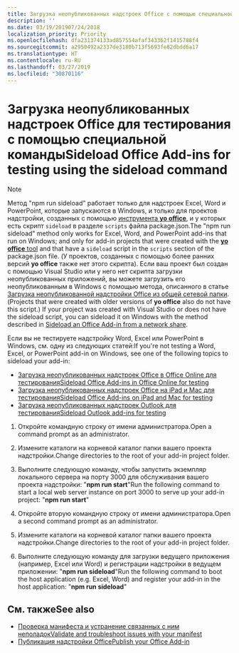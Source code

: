 ```yaml
---
title: Загрузка неопубликованных надстроек Office с помощью специальной команды
description: ''
ms.date: 03/19/201907/24/2018
localization_priority: Priority
ms.openlocfilehash: dfa231374133ad857554afaf343362f1415788f4
ms.sourcegitcommit: a2950492a2337de3180b713f5693fe82dbdd6a17
ms.translationtype: HT
ms.contentlocale: ru-RU
ms.lasthandoff: 03/27/2019
ms.locfileid: "30870116"
---
```

# <a name="sideload-office-add-ins-for-testing-using-the-sideload-command"></a><span data-ttu-id="bc60e-102">Загрузка неопубликованных надстроек Office для тестирования с помощью **специальной команды**</span><span class="sxs-lookup"><span data-stu-id="bc60e-102">Sideload Office Add-ins for testing using the **sideload command**</span></span>
 >[!NOTE]
><span data-ttu-id="bc60e-103">Метод "npm run sideload" работает только для надстроек Excel, Word и PowerPoint, которые запускаются в Windows, и только для проектов надстройки, созданных с помощью [инструмента **yo office**](https://github.com/OfficeDev/generator-office), и у которых есть скрипт `sideload` в разделе `scripts` файла package.json.</span><span class="sxs-lookup"><span data-stu-id="bc60e-103">The "npm run sideload" method only works for Excel, Word, and PowerPoint add-ins that run on Windows; and only for add-in projects that were created with the [**yo office** tool](https://github.com/OfficeDev/generator-office) and that have a `sideload` script in the `scripts` section of the package.json file.</span></span> <span data-ttu-id="bc60e-104">(У проектов, созданных с помощью более ранних версий **yo office** также нет этого скрипта). Если ваш проект был создан с помощью Visual Studio или у него нет скрипта загрузки неопубликованных приложений, вы можете загрузить его неопубликованным в Windows с помощью метода, описанного в статье [Загрузка неопубликованной надстройки Office из общей сетевой папки](create-a-network-shared-folder-catalog-for-task-pane-and-content-add-ins.md).</span><span class="sxs-lookup"><span data-stu-id="bc60e-104">(Projects that were created with older versions of **yo office** also do not have this script.) If your project was created with Visual Studio or does not have the sideload script, you can sideload it on Windows with the method described in [Sideload an Office Add-in from a network share](create-a-network-shared-folder-catalog-for-task-pane-and-content-add-ins.md).</span></span>
>
> <span data-ttu-id="bc60e-105">Если вы не тестируете надстройку Word, Excel или PowerPoint в Windows, см. одну из следующих статей:</span><span class="sxs-lookup"><span data-stu-id="bc60e-105">If you're not testing a Word, Excel, or PowerPoint add-in on Windows, see one of the following topics to sideload your add-in:</span></span>
> 
> - [<span data-ttu-id="bc60e-106">Загрузка неопубликованных надстроек Office в Office Online для тестирования</span><span class="sxs-lookup"><span data-stu-id="bc60e-106">Sideload Office Add-ins in Office Online for testing</span></span>](sideload-office-add-ins-for-testing.md)
> - [<span data-ttu-id="bc60e-107">Загрузка неопубликованных надстроек Office на iPad и Mac для тестирования</span><span class="sxs-lookup"><span data-stu-id="bc60e-107">Sideload Office Add-ins on iPad and Mac for testing</span></span>](sideload-an-office-add-in-on-ipad-and-mac.md)
> - [<span data-ttu-id="bc60e-108">Загрузка неопубликованных надстроек Outlook для тестирования</span><span class="sxs-lookup"><span data-stu-id="bc60e-108">Sideload Outlook add-ins for testing</span></span>](/outlook/add-ins/sideload-outlook-add-ins-for-testing)

1. <span data-ttu-id="bc60e-109">Откройте командную строку от имени администратора.</span><span class="sxs-lookup"><span data-stu-id="bc60e-109">Open a command prompt as an administrator.</span></span>

2. <span data-ttu-id="bc60e-110">Измените каталоги на корневой каталог папки вашего проекта надстройки.</span><span class="sxs-lookup"><span data-stu-id="bc60e-110">Change directories to the root of your add-in project folder.</span></span>

3. <span data-ttu-id="bc60e-111">Выполните следующую команду, чтобы запустить экземпляр локального сервера на порту 3000 для обслуживания вашего проекта надстройки: "**npm run start**"</span><span class="sxs-lookup"><span data-stu-id="bc60e-111">Run the following command to start a local web server instance on port 3000 to serve up your add-in project: "**npm run start**"</span></span>

4. <span data-ttu-id="bc60e-112">Откройте вторую командную строку от имени администратора.</span><span class="sxs-lookup"><span data-stu-id="bc60e-112">Open a second command prompt as an administrator.</span></span>

5. <span data-ttu-id="bc60e-113">Измените каталоги на корневой каталог папки вашего проекта надстройки.</span><span class="sxs-lookup"><span data-stu-id="bc60e-113">Change directories to the root of your add-in project folder.</span></span>

6. <span data-ttu-id="bc60e-114">Выполните следующую команду для загрузки ведущего приложения (например, Excel или Word) и регистрации надстройки в ведущем приложении: "**npm run sideload**"</span><span class="sxs-lookup"><span data-stu-id="bc60e-114">Run the following command to boot the host application (e.g. Excel, Word) and register your add-in in the host application: "**npm run sideload**"</span></span>

## <a name="see-also"></a><span data-ttu-id="bc60e-115">См. также</span><span class="sxs-lookup"><span data-stu-id="bc60e-115">See also</span></span>

- [<span data-ttu-id="bc60e-116">Проверка манифеста и устранение связанных с ним неполадок</span><span class="sxs-lookup"><span data-stu-id="bc60e-116">Validate and troubleshoot issues with your manifest</span></span>](troubleshoot-manifest.md)
- [<span data-ttu-id="bc60e-117">Публикация надстройки Office</span><span class="sxs-lookup"><span data-stu-id="bc60e-117">Publish your Office Add-in</span></span>](../publish/publish.md)

